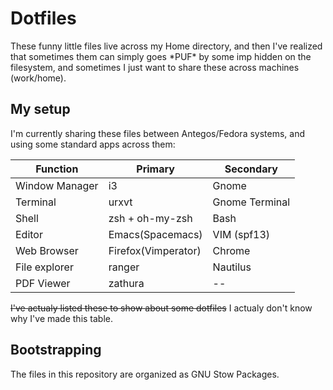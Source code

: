 # Dotfiles

These funny little files live across my Home directory, and then I've realized
that sometimes them can simply goes \*PUF\* by some imp hidden on the
filesystem, and sometimes I just want to share these across machines (work/home).

## My setup 

I'm currently sharing these files between Antegos/Fedora systems, and using some
standard apps across them:

| Function       | Primary             | Secondary      |
| -------------- | ------------------- | -------------- |
| Window Manager | i3                  | Gnome          |
| Terminal       | urxvt               | Gnome Terminal |
| Shell          | zsh + oh-my-zsh     | Bash           |
| Editor         | Emacs(Spacemacs)    | VIM (spf13)    |
| Web Browser    | Firefox(Vimperator) | Chrome         |
| File explorer  | ranger              | Nautilus       |
| PDF Viewer     | zathura             | --             |

~~I've actualy listed these to show about some dotfiles~~
I actualy don't know why I've made this table.

## Bootstrapping

The files in this repository are organized as GNU Stow Packages.
